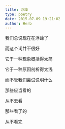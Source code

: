 ```yaml
---
title: 浮躁
type: poetry
date: 2015-07-09 19:21:02
author: Herb
---
```

我们总说现在在浮躁了

而这个词并不很好

它于一种现象概括得太简

它于一种原因剖析得太浅

而不管我们尝试说明什么

那些应当看的

从不去看

那些看了的

从不看完